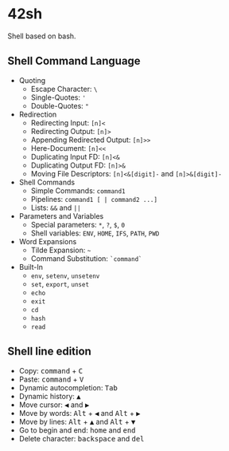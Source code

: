 

# 42sh #
Shell based on bash.

## Shell Command Language ##

- Quoting
  - Escape Character: `\`
  - Single-Quotes: `'`
  - Double-Quotes: `"`
- Redirection
  - Redirecting Input: `[n]<`
  - Redirecting Output: `[n]>`
  - Appending Redirected Output: `[n]>>`
  - Here-Document: `[n]<<`
  - Duplicating Input FD: `[n]<&`
  - Duplicating Output FD: `[n]>&`
  - Moving File Descriptors: `[n]<&[digit]-` and `[n]>&[digit]-`
- Shell Commands
  - Simple Commands: `command1`
  - Pipelines: `command1 [ | command2 ...]`
  - Lists: `&&` and `||`
- Parameters and Variables
  - Special parameters: `*`, `?`, `$`, `0`
  - Shell variables: `ENV`, `HOME`, `IFS`, `PATH`, `PWD`
- Word Expansions
  - Tilde Expansion: `~`
  - Command Substitution: `` `command` ``
- Built-In
  - `env`, `setenv`, `unsetenv`
  - `set`, `export`, `unset`
  - `echo`
  - `exit`
  - `cd`
  - `hash`
  - `read`

## Shell line edition ##
- Copy: <kbd>command</kbd> + <kbd>C</kbd>
- Paste: <kbd>command</kbd> + <kbd>V</kbd>
- Dynamic autocompletion: <kbd>Tab</kbd>
- Dynamic history: <kbd>▲</kbd>
- Move cursor: <kbd>◀</kbd> and <kbd>▶</kbd>
- Move by words: <kbd>Alt</kbd> + <kbd>◀</kbd> and <kbd>Alt</kbd> + <kbd>▶</kbd>
- Move by lines: <kbd>Alt</kbd> + <kbd>▲</kbd> and <kbd>Alt</kbd> + <kbd>▼</kbd>
- Go to begin and end: <kbd>home</kbd> and <kbd>end</kbd>
- Delete character: <kbd>backspace</kbd> and <kbd>del</kbd>
